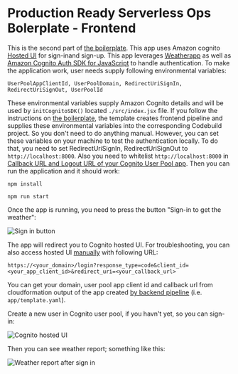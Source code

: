 
# Production Ready Serverless Ops Bolerplate - Frontend


This is the second part of [the boilerplate](https://github.com/eficode/serverless-ops-boilerplate). This app uses Amazon cognito [Hosted UI](https://docs.aws.amazon.com/cognito/latest/developerguide/cognito-user-pools-app-integration.html) for sign-inand sign-up. This app leverages [Weatherapp](https://github.com/mrako/weatherapp) as well as  [Amazon Cognito Auth SDK for JavaScript](https://www.npmjs.com/package/amazon-cognito-auth-js) to handle authentication. To make the application work, user needs supply following environmental variables:

    UserPoolAppClientId, UserPoolDomain, RedirectUriSignIn, RedirectUriSignOut, UserPoolId

These environmental variables supply Amazon Cognito details and will be used by `initCognitoSDK()` located `./src/index.jsx` file. If you follow the instructions on [the boilerplate](https://github.com/eficode/serverless-ops-boilerplate), the template creates frontend pipeline and supplies these environmental variables into the corresponding Codebuild project. So you don't need to do anything manual. However, you can set these variables on your machine to test the authentication locally. To do that, you need to set RedirectUriSignIn, RedirectUriSignOut to `http://localhost:8000`. Also you need to whitelist `http://localhost:8000` in [Callback URL and Logout URL of your Cognito User Pool app](https://docs.aws.amazon.com/cognito/latest/developerguide/cognito-user-pools-app-idp-settings.html). Then you can run the application and it should work:

    npm install

    npm run start

Once the app is running, you need to press the button "Sign-in to get the weather":

![Sign in button](https://user-images.githubusercontent.com/21277296/77577864-3a6a5c00-6ee0-11ea-845f-b5353bfdb07a.png)


The app will redirect you to Cognito hosted UI. For troubleshooting, you can also access hosted UI [manually](https://docs.aws.amazon.com/cognito/latest/developerguide/cognito-user-pools-app-integration.html) with following URL:

    https://<your_domain>/login?response_type=code&client_id=<your_app_client_id>&redirect_uri=<your_callback_url>

You can get your domain, user pool app client id and callback url from cloudformation output of the app created [by backend pipeline](https://github.com/eficode/serverless-ops-boilerplate) (i.e. `app/template.yaml`).

Create a new user in Cognito user pool, if you havn't yet, so you can sign-in:

![Cognito hosted UI](https://user-images.githubusercontent.com/21277296/77577849-33dbe480-6ee0-11ea-958f-8544a68b5f02.png)


 Then you can see weather report; something like this:

![Weather report after sign in](https://user-images.githubusercontent.com/21277296/77543316-31619680-6eb0-11ea-9e95-c491d943fe7d.png)







